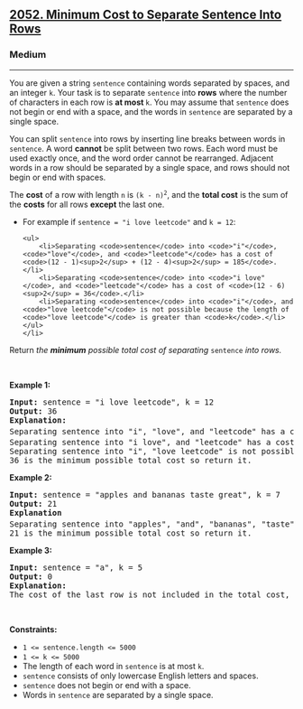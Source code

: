 <h2><a href="https://leetcode.com/problems/minimum-cost-to-separate-sentence-into-rows/">2052. Minimum Cost to Separate Sentence Into Rows</a></h2><h3>Medium</h3><hr><div><p>You are given a string <code>sentence</code> containing words separated by spaces, and an integer <code>k</code>. Your task is to separate <code>sentence</code> into <strong>rows</strong> where the number of characters in each row is <strong>at most </strong><code>k</code>. You may assume that <code>sentence</code> does not begin or end with a space, and the words in <code>sentence</code> are separated by a single space.</p>

<p>You can split <code>sentence</code> into rows by inserting line breaks between words in <code>sentence</code>. A word <strong>cannot</strong> be split between two rows. Each word must be used exactly once, and the word order cannot be rearranged. Adjacent words in a row should be separated by a single space, and rows should not begin or end with spaces.</p>

<p>The <strong>cost</strong> of a row with length <code>n</code> is <code>(k - n)<sup>2</sup></code>, and the <strong>total cost</strong> is the sum of the <strong>costs</strong> for all rows <strong>except</strong> the last one.</p>

<ul>
	<li>For example if <code>sentence = "i love leetcode"</code> and <code>k = 12</code>:

	<ul>
		<li>Separating <code>sentence</code> into <code>"i"</code>, <code>"love"</code>, and <code>"leetcode"</code> has a cost of <code>(12 - 1)<sup>2</sup> + (12 - 4)<sup>2</sup> = 185</code>.</li>
		<li>Separating <code>sentence</code> into <code>"i love"</code>, and <code>"leetcode"</code> has a cost of <code>(12 - 6)<sup>2</sup> = 36</code>.</li>
		<li>Separating <code>sentence</code> into <code>"i"</code>, and <code>"love leetcode"</code> is not possible because the length of <code>"love leetcode"</code> is greater than <code>k</code>.</li>
	</ul>
	</li>
</ul>

<p>Return <em>the <strong>minimum</strong> possible total cost of separating</em><em> </em><code>sentence</code><em> into rows.</em></p>

<p>&nbsp;</p>
<p><strong>Example 1:</strong></p>

<pre><strong>Input:</strong> sentence = "i love leetcode", k = 12
<strong>Output:</strong> 36
<strong>Explanation:</strong>
Separating sentence into "i", "love", and "leetcode" has a cost of (12 - 1)<sup>2</sup> + (12 - 4)<sup>2</sup> = 185.
Separating sentence into "i love", and "leetcode" has a cost of (12 - 6)<sup>2</sup> = 36.
Separating sentence into "i", "love leetcode" is not possible because "love leetcode" has length 13.
36 is the minimum possible total cost so return it.
</pre>

<p><strong>Example 2:</strong></p>

<pre><strong>Input:</strong> sentence = "apples and bananas taste great", k = 7
<strong>Output:</strong> 21
<strong>Explanation</strong>
Separating sentence into "apples", "and", "bananas", "taste", and "great" has a cost of (7 - 6)<sup>2</sup> + (7 - 3)<sup>2</sup> + (7 - 7)<sup>2</sup> + (7 - 5)<sup>2 </sup>= 21.
21 is the minimum possible total cost so return it.
</pre>

<p><strong>Example 3:</strong></p>

<pre><strong>Input:</strong> sentence = "a", k = 5
<strong>Output:</strong> 0
<strong>Explanation:</strong>
The cost of the last row is not included in the total cost, and since there is only one row, return 0.
</pre>

<p>&nbsp;</p>
<p><strong>Constraints:</strong></p>

<ul>
	<li><code>1 &lt;= sentence.length &lt;= 5000</code></li>
	<li><code>1 &lt;= k &lt;= 5000</code></li>
	<li>The length of each word in <code>sentence</code> is at most <code>k</code>.</li>
	<li><code>sentence</code> consists of only lowercase English letters and spaces.</li>
	<li><code>sentence</code> does not begin or end with a space.</li>
	<li>Words in <code>sentence</code> are separated by a single space.</li>
</ul>
</div>